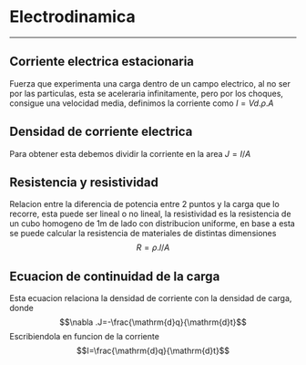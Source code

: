 # Electrodinamica



---
## Corriente electrica estacionaria 
Fuerza que experimenta una carga dentro de un campo electrico, al no ser por las particulas, esta se aceleraria infinitamente, pero por los choques, consigue una velocidad media, definimos la corriente como $I=Vd.\rho.A$ 




## Densidad de corriente electrica
Para obtener esta debemos dividir la corriente en la area $J=I/A$


## Resistencia y resistividad  
Relacion entre la diferencia de potencia entre 2 puntos y la carga que lo recorre, esta puede ser lineal o no lineal, la resistividad es la resistencia de un cubo homogeno de 1m de lado con distribucion uniforme, en base a esta se puede calcular la resistencia de materiales de distintas dimensiones $$R=\rho.l/A$$ 





## Ecuacion de continuidad de la carga  
Esta ecuacion relaciona la densidad de corriente con la densidad de carga, donde $$\nabla .J=-\frac{\mathrm{d}q}{\mathrm{d}t}$$
Escribiendola en funcion de la corriente $$I=\frac{\mathrm{d}q}{\mathrm{d}t}$$



